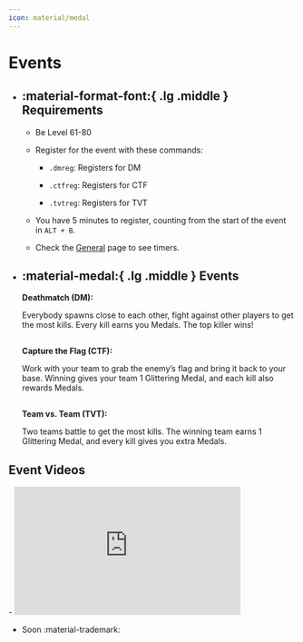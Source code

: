 ```yaml
---
icon: material/medal
---
```


# Events
<style>
hr {
    border-bottom: 2px solid var(--md-primary-fg-color);
    border-top: 2px solid var(--md-primary-fg-color);
    background-color: var(--md-primary-fg-color);
}
</style>
<div class="grid cards" markdown>

- ## :material-format-font:{ .lg .middle } __Requirements__

    - Be Level 61-80 

    - Register for the event with these commands:

        - `.dmreg`: Registers for DM

        - `.ctfreg`: Registers for CTF

        - `.tvtreg`: Registers for TVT

    - You have 5 minutes to register, counting from the start of the event in `ALT + B`.

    - Check the [General](/faq/eternal/general) page to see timers.


- ## :material-medal:{ .lg .middle } __Events__

    **Deathmatch (DM):**
        
    Everybody spawns close to each other, fight against other players to get the most kills. Every kill earns you Medals. The top killer wins!

    ---

    **Capture the Flag (CTF):**
        
    Work with your team to grab the enemy’s flag and bring it back to your base. Winning gives your team 1 Glittering Medal, and each kill also rewards Medals.

    ---

    **Team vs. Team (TVT):**
    
    Two teams battle to get the most kills. The winning team earns 1 Glittering Medal, and every kill gives you extra Medals.

</div>

## Event Videos
<div class="grid cards" markdown>
- <iframe width="399" height="226" src="https://www.youtube.com/embed/M4CdQ4fXow0?si=poTu-3H7TjE_4zNS" title="YouTube video player" frameborder="0" allow="accelerometer; autoplay; clipboard-write; encrypted-media; gyroscope; picture-in-picture; web-share" referrerpolicy="strict-origin-when-cross-origin" allowfullscreen></iframe>

- Soon :material-trademark: 
</div>
